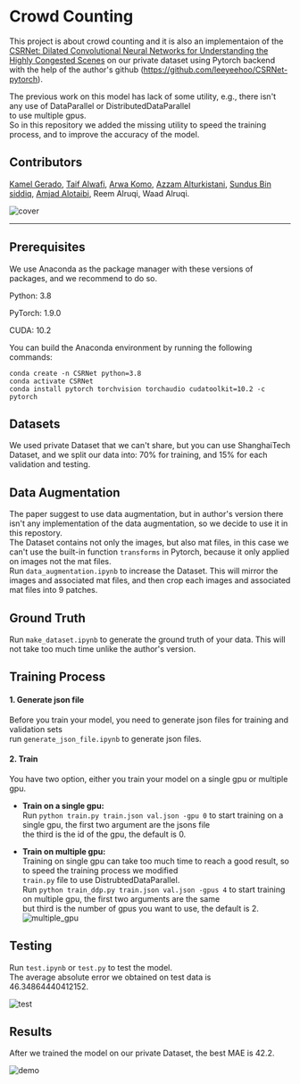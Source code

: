 

# Crowd Counting

This project is about crowd counting and it is also an implementaion of the [CSRNet: Dilated Convolutional Neural Networks for Understanding the Highly Congested Scenes](https://arxiv.org/abs/1802.10062) on our private dataset using Pytorch backend with the help of the author's github (https://github.com/leeyeehoo/CSRNet-pytorch).

The previous work on this model has lack of some utility, e.g., there isn't any use of DataParallel or DistributedDataParallel  
to use multiple gpus.  
So in this repository we added the missing utility to speed the training process, and to improve the accuracy of the model.  

## Contributors
[Kamel Gerado](https://github.com/kamel402), [Taif Alwafi](https://github.com/TaifAlwafi), [Arwa Komo](https://github.com/arwamk), [Azzam Alturkistani](https://github.com/azamasim), [Sundus Bin siddiq](https://github.com/sundosBs), [Amjad Alotaibi](https://github.com/amjadotb123), Reem Alruqi, Waad Alruqi.


![cover](img/cover.png)  

------

## Prerequisites
We use Anaconda as the package manager with these versions of packages, and we recommend to do so.

Python: 3.8

PyTorch: 1.9.0

CUDA: 10.2

You can build the Anaconda environment by running the following commands:
```
conda create -n CSRNet python=3.8
conda activate CSRNet
conda install pytorch torchvision torchaudio cudatoolkit=10.2 -c pytorch
```

## Datasets
We used private Dataset that we can't share, but you can use ShanghaiTech Dataset, and we split our data into: 70% for training, and 15% for each validation and testing.

## Data Augmentation
The paper suggest to use data augmentation, but in author's version there isn't any implementation of the data augmentation, so we decide to use it in this repostory.  
The Dataset contains not only the images, but also mat files, in this case we can't use the built-in function `transforms` in Pytorch, because it only applied on images not the mat files.  
Run `data_augmentation.ipynb` to increase the Dataset. This will mirror the images and associated mat files, and then crop each images and associated mat files into 9 patches.

## Ground Truth
Run `make_dataset.ipynb` to generate the ground truth of your data. This will not take too much time unlike the author's version.

## Training Process
#### 1. Generate json file
Before you train your model, you need to generate json files for training and validation sets  
run `generate_json_file.ipynb` to generate json files.  
#### 2. Train  
You have two option, either you train your model on a single gpu or multiple gpu.  
- __Train on a single gpu:__  
Run `python train.py train.json val.json -gpu 0` to start training on a single gpu, the first two argument are the jsons file  
the third is the id of the gpu, the default is 0.

- __Train on multiple gpu:__  
Training on single gpu can take too much time to reach a good result, so to speed the training process we modified  
`train.py` file to use DistrubtedDataParallel.  
Run `python train_ddp.py train.json val.json -gpus 4` to start training on multiple gpu, the first two arguments are the same    
but third is the number of gpus you want to use, the default is 2.
![multiple_gpu](img/multiple_gpu.png)  

## Testing

Run `test.ipynb` or `test.py` to test the model.  
The average absolute error we obtained on test data is 46.34864440412152.

![test](img/test.png)

## Results
After we trained the model on our private Dataset, the best MAE is 42.2.

![demo](img/demo.gif)
